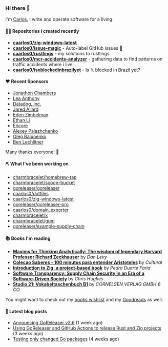 ### Hi there 👋

I'm [Carlos](https://caarlos0.dev), I write and operate software for a living.

#### 👨‍💻 Repositories I created recently
- **[caarlos0/zig-windows-latest](https://github.com/caarlos0/zig-windows-latest)**
- **[caarlos0/issue-magic](https://github.com/caarlos0/issue-magic)** - Auto-label GitHub issues 🦀
- **[caarlos0/rustlings](https://github.com/caarlos0/rustlings)** - my solutions to rustlings
- **[caarlos0/mcr-accidents-analyzer](https://github.com/caarlos0/mcr-accidents-analyzer)** - gathering data to find patterns on traffic accidents where i live
- **[caarlos0/isxblockedinbrazilyet](https://github.com/caarlos0/isxblockedinbrazilyet)** - Is 𝕏 blocked in Brazil yet?


#### ❤️ Recent Sponsors
- [Jonathon Chambers](https://github.com/FFCoder)
- [Lea Anthony](https://github.com/leaanthony)
- [Datadog, Inc.](https://github.com/DataDog)
- [Jared Allard](https://github.com/jaredallard)
- [Eden Zimbelman](https://github.com/zimeg)
- [Ethan Li](https://github.com/ethanjli)
- [Encore](https://github.com/encoredev)
- [Alexey Palazhchenko](https://github.com/AlekSi)
- [Oleg Balunenko](https://github.com/obalunenko)
- [Ben Lechlitner](https://github.com/asphaltbuffet)

Many thanks everyone! 🙏

#### ⛏️ What I've been working on

- [charmbracelet/homebrew-tap](https://github.com/charmbracelet/homebrew-tap)
- [charmbracelet/scoop-bucket](https://github.com/charmbracelet/scoop-bucket)
- [goreleaser/goreleaser](https://github.com/goreleaser/goreleaser)
- [caarlos0/dotfiles](https://github.com/caarlos0/dotfiles)
- [caarlos0/zig-windows-latest](https://github.com/caarlos0/zig-windows-latest)
- [goreleaser/goreleaser-pro](https://github.com/goreleaser/goreleaser-pro)
- [caarlos0/domain_exporter](https://github.com/caarlos0/domain_exporter)
- [charmbracelet/x](https://github.com/charmbracelet/x)
- [charmbracelet/gum](https://github.com/charmbracelet/gum)
- [goreleaser/example-supply-chain](https://github.com/goreleaser/example-supply-chain)

#### 📚 Books I'm reading
- **[Maxims for Thinking Analytically: The wisdom of legendary Harvard Professor Richard Zeckhauser](https://www.goodreads.com/book/show/58489701-maxims-for-thinking-analytically)** by _Dan Levy_
- **[Colecao Saberes - 100 minutos para entender Aristoteles](https://www.goodreads.com/book/show/120972089-colecao-saberes---100-minutos-para-entender-aristoteles)** by _Cultural_
- **[Introduction to Zig: a project-based book](https://www.goodreads.com/book/show/220362789-introduction-to-zig)** by _Pedro Duarte Faria_
- **[Software Transparency: Supply Chain Security in an Era of a Software-Driven Society](https://www.goodreads.com/book/show/78919033-software-transparency)** by _Chris Hughes_
- **[Studio 21: Vokabeltaschenbuch B1](https://www.goodreads.com/book/show/51094341-studio-21)** by _CORNELSEN VERLAG GMBH 6 CO._

You might want to check out my
[books wishlist](https://www.amazon.com.br/hz/wishlist/ls/EB8P7VS717SV)
and my [Goodreads](https://www.goodreads.com/user/show/51005066-carlos-becker)
as well.

#### 📄 Latest blog posts
- [Announcing GoReleaser v2.6](https://carlosbecker.com/posts/goreleaser-v2.6/) (1 week ago)
- [Using GoReleaser and GitHub Actions to release Rust and Zig projects](https://carlosbecker.com/posts/goreleaser-rust-zig/) (3 weeks ago)
- [Testing only changed Go packages](https://carlosbecker.com/posts/go-test-changed/) (4 weeks ago)
